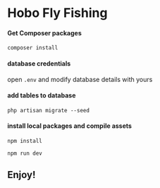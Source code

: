 # Hobo Fly Fishing

#### Get Composer packages

`composer install`

#### database credentials

open `.env` and modify database details with yours

#### add tables to database

`php artisan migrate --seed`

#### install local packages and compile assets

`npm install`

`npm run dev`

## Enjoy!